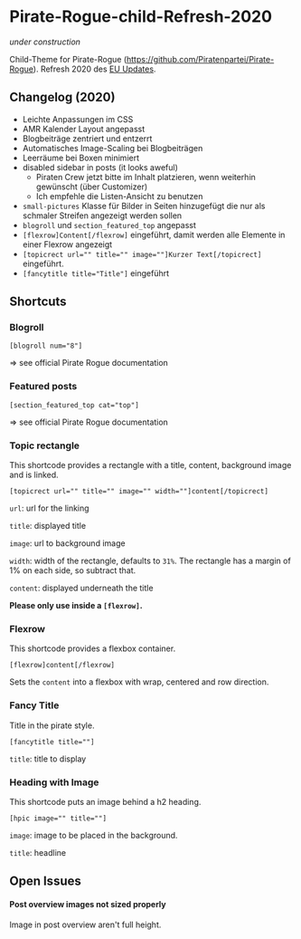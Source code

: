# Pirate-Rogue-child-Refresh-2020

_under construction_

Child-Theme for Pirate-Rogue (https://github.com/Piratenpartei/Pirate-Rogue). Refresh 2020 des [EU Updates](https://github.com/stoppegp/Pirate-Rogue-child-eu19).

## Changelog (2020)

* Leichte Anpassungen im CSS 
* AMR Kalender Layout angepasst
* Blogbeiträge zentriert und entzerrt
* Automatisches Image-Scaling bei Blogbeiträgen
* Leerräume bei Boxen minimiert
* disabled sidebar in posts (it looks aweful)
    * Piraten Crew jetzt bitte im Inhalt platzieren, wenn weiterhin gewünscht (über Customizer)
    * Ich empfehle die Listen-Ansicht zu benutzen
* `small-pictures` Klasse für Bilder in Seiten hinzugefügt die nur als schmaler Streifen angezeigt werden sollen 
* `blogroll` und `section_featured_top` angepasst
* `[flexrow]Content[/flexrow]` eingeführt, damit werden alle Elemente in einer Flexrow angezeigt
* `[topicrect url="" title="" image=""]Kurzer Text[/topicrect]` eingeführt.
* `[fancytitle title="Title"]` eingeführt

## Shortcuts 

### Blogroll

`[blogroll num="8"]`

=> see official Pirate Rogue documentation

### Featured posts

`[section_featured_top cat="top"]`

=> see official Pirate Rogue documentation

### Topic rectangle

This shortcode provides a rectangle with a title, content, background image and is linked.

`[topicrect url="" title="" image="" width=""]content[/topicrect]`

`url`: url for the linking

`title`: displayed title 

`image`: url to background image

`width`: width of the rectangle, defaults to `31%`. The rectangle has a margin of 1% on each side, so subtract that.

`content`: displayed underneath the title

**Please only use inside a `[flexrow]`.**

### Flexrow

This shortcode provides a flexbox container.

`[flexrow]content[/flexrow]`

Sets the `content` into a flexbox with wrap, centered and row direction.

### Fancy Title 

Title in the pirate style.

`[fancytitle title=""]`

`title`: title to display

### Heading with Image

This shortcode puts an image behind a h2 heading. 

`[hpic image="" title=""]`

`image`: image to be placed in the background.

`title`: headline

## Open Issues

#### Post overview images not sized properly

Image in post overview aren't full height.


